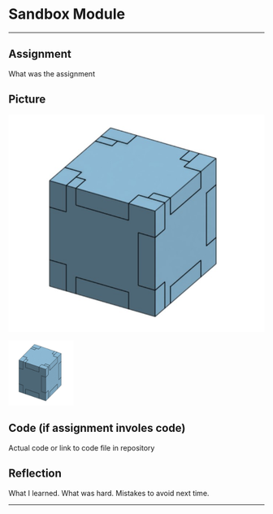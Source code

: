 # Sandbox Module

---

## Assignment

What was the assignment

## Picture

![The Box](images/TheBox.jpg)

<img src="images/TheBox.jpg" alt="The Box" width="128" height="128">

## Code (if assignment involes code)

Actual code or link to code file in repository

## Reflection

What I learned. What was hard.  Mistakes to avoid next time.

---
